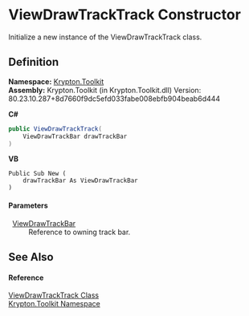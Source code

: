 # ViewDrawTrackTrack Constructor


Initialize a new instance of the ViewDrawTrackTrack class.



## Definition
**Namespace:** <a href="79d2eac2-21f4-54ff-7552-b20c33c30600.md">Krypton.Toolkit</a>  
**Assembly:** Krypton.Toolkit (in Krypton.Toolkit.dll) Version: 80.23.10.287+8d7660f9dc5efd033fabe008ebfb904beab6d444

**C#**
``` C#
public ViewDrawTrackTrack(
	ViewDrawTrackBar drawTrackBar
)
```
**VB**
``` VB
Public Sub New ( 
	drawTrackBar As ViewDrawTrackBar
)
```



#### Parameters
<dl><dt>  <a href="c4fe8079-0665-3daa-3153-8c8189a39b91.md">ViewDrawTrackBar</a></dt><dd>Reference to owning track bar.</dd></dl>

## See Also


#### Reference
<a href="b82d370a-9c0d-342e-08f1-1b72ced40bd3.md">ViewDrawTrackTrack Class</a>  
<a href="79d2eac2-21f4-54ff-7552-b20c33c30600.md">Krypton.Toolkit Namespace</a>  
